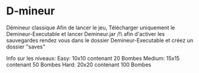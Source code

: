 # D-mineur
Démineur classique
Afin de lancer le jeu, Télécharger uniquement le Demineur-Executable et lancer Demineur.jar
/!\ afin d'activer les sauvegardes rendez vous dans le dossier Demineur-Executable et créez un dossier "saves"

Info sur les niveaux:
Easy: 10x10 contenant 20 Bombes
Medium: 15x15 contenant 50 Bombes
Hard: 20x20 contenant 100 Bombes
